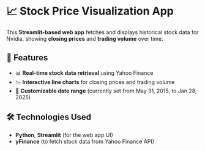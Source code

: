 # 📈 Stock Price Visualization App  

This **Streamlit-based web app** fetches and displays historical stock data for Nvidia, showing **closing prices** and **trading volume** over time.  

## 🚀 Features  
- 📊 **Real-time stock data retrieval** using Yahoo Finance  
- 📉 **Interactive line charts** for closing prices and trading volume  
- 📅 **Customizable date range** (currently set from May 31, 2015, to Jan 28, 2025)  

## 🛠 Technologies Used  
- **Python**, **Streamlit** (for the web app UI)  
- **yFinance** (to fetch stock data from Yahoo Finance API)  
